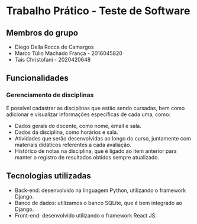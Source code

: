 # Trabalho Prático - Teste de Software


## Membros do grupo

* Diego Della Rocca de Camargos
* Marco Túlio Machado França - 2016045820
* Taís Christofani - 2020420648

## Funcionalidades

### Gerenciamento de disciplinas

É possível cadastrar as disciplinas que estão sendo cursadas, bem como adicionar e visualizar informações específicas de cada uma, como:

* Dados gerais do docente, como nome, email e sala.
* Dados da disciplina, como horários e sala.
* Atividades que serão desenvolvidas ao longo do curso, juntamente com materiais didáticos referentes a cada avaliação.
* Histórico de notas na disciplina, que é ligado ao item anterior para manter o registro de resultados obtidos sempre atualizado.


## Tecnologias utilizadas

* Back-end: desenvolvido na linguagem Python, utilizando o framework Django.
* Banco de dados: utilizamos o banco SQLite, que é bem integrado ao Django.
* Front-end: desenvolvido utilizando o framework React JS.
